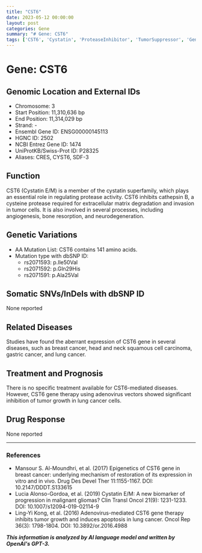 ```yaml
---
title: "CST6"
date: 2023-05-12 00:00:00
layout: post
categories: Gene
summary: "# Gene: CST6"
tags: ['CST6', 'Cystatin', 'ProteaseInhibitor', 'TumorSuppressor', 'GeneTherapy', 'Cancer', 'Biomarker', 'Adenovirus']
---
```


# Gene: CST6

## Genomic Location and External IDs

- Chromosome: 3
- Start Position: 11,310,636 bp
- End Position: 11,314,029 bp
- Strand: -
- Ensembl Gene ID: ENSG00000145113
- HGNC ID: 2502
- NCBI Entrez Gene ID: 1474
- UniProtKB/Swiss-Prot ID: P28325
- Aliases: CRES, CYST6, SDF-3

## Function

CST6 (Cystatin E/M) is a member of the cystatin superfamily, which plays an essential role in regulating protease activity. CST6 inhibits cathepsin B, a cysteine protease required for extracellular matrix degradation and invasion in tumor cells. It is also involved in several processes, including angiogenesis, bone resorption, and neurodegeneration.

## Genetic Variations

- AA Mutation List: CST6 contains 141 amino acids.
- Mutation type with dbSNP ID: 
    - rs2071593: p.Ile50Val
    - rs2071592: p.Gln29His
    - rs2071591: p.Ala25Val

## Somatic SNVs/InDels with dbSNP ID

None reported

## Related Diseases

Studies have found the aberrant expression of CST6 gene in several diseases, such as breast cancer, head and neck squamous cell carcinoma, gastric cancer, and lung cancer.

## Treatment and Prognosis

There is no specific treatment available for CST6-mediated diseases. However, CST6 gene therapy using adenovirus vectors showed significant inhibition of tumor growth in lung cancer cells. 

## Drug Response

None reported

---

### References

- Mansour S. Al-Moundhri, et al. (2017) Epigenetics of CST6 gene in breast cancer: underlying mechanism of restoration of its expression in vitro and in vivo. Drug Des Devel Ther 11:1155-1167. DOI: 10.2147/DDDT.S133615
- Lucia Alonso-Gordoa, et al. (2019) Cystatin E/M: A new biomarker of progression in malignant gliomas? Clin Transl Oncol 21(9): 1231-1233. DOI: 10.1007/s12094-019-02114-9
- Ling-Yi Kong, et al. (2016) Adenovirus-mediated CST6 gene therapy inhibits tumor growth and induces apoptosis in lung cancer. Oncol Rep 36(3): 1798-1804. DOI: 10.3892/or.2016.4988

**_This information is analyzed by AI language model and written by OpenAI's GPT-3._**